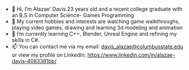- 👋 Hi, I’m Alazae' Davis.23 years old and a recent college graduate with an B.S in Computer Science- Games Programming 
- 👀 My current hobbies and interests are watching game walkthroughs, playing video games, drawing and learning 3d modeling and animation
- 🌱 I’m currently learning C++, Blender, Unreal Engine and refining my skills in C#.
- 📫 You can contact me via my email: davis_alazae@columbusstate.edu or view my profile on LinkedIn: https://www.linkedin.com/in/alazae-davis-4083381bb/

<!---
davisalazae/davisalazae is a ✨ special ✨ repository because its `README.md` (this file) appears on your GitHub profile.
You can click the Preview link to take a look at your changes.
--->
